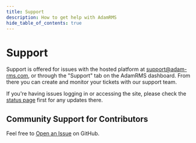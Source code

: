 ```yaml
---
title: Support
description: How to get help with AdamRMS
hide_table_of_contents: true
---
```


# Support

Support is offered for issues with the hosted platform at support@adam-rms.com, or through the "Support" tab on the AdamRMS dashboard. From there you can create and monitor your tickets with our support team.

If you're having issues logging in or accessing the site, please check the [status page](https://status.adam-rms.com) first for any updates there.

## Community Support for Contributors

Feel free to [Open an Issue](https://github.com/adam-rms/adam-rms/issues/new/choose) on GitHub.
